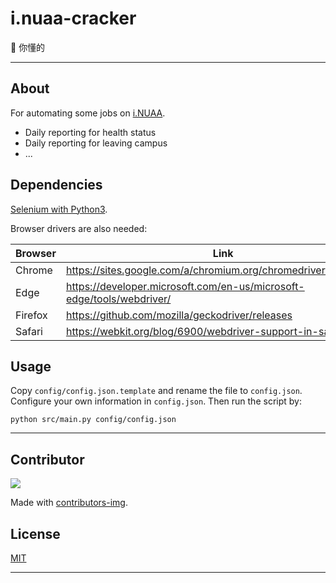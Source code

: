 # i.nuaa-cracker

🐀 你懂的

---

## About

For automating some jobs on [i.NUAA](https://i.nuaa.edu.cn).

* Daily reporting for health status
* Daily reporting for leaving campus
* ...

## Dependencies

[Selenium with Python3](https://selenium-python.readthedocs.io/).

Browser drivers are also needed:

| Browser | Link                                                         |
| ------- | ------------------------------------------------------------ |
| Chrome  | https://sites.google.com/a/chromium.org/chromedriver/downloads |
| Edge    | https://developer.microsoft.com/en-us/microsoft-edge/tools/webdriver/ |
| Firefox | https://github.com/mozilla/geckodriver/releases              |
| Safari  | https://webkit.org/blog/6900/webdriver-support-in-safari-10/ |

## Usage

Copy `config/config.json.template` and rename the file to `config.json`. Configure your own information in `config.json`. Then run the script by:

```shell
python src/main.py config/config.json
```

---

## Contributor

<a href="https://github.com/mrdrivingduck/i.nuaa-cracker/graphs/contributors">
  <img src="https://contributors-img.web.app/image?repo=mrdrivingduck/i.nuaa-cracker" />
</a>

Made with [contributors-img](https://contributors-img.web.app).

## License

[MIT](LICENSE)

---

